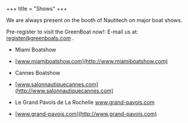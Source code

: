 +++
title = "Shows"
+++

We are always present on the booth of Nautitech on major boat shows.

Pre-register to visit the GreenBoat now!: E-mail us at: [register@greenboats.com](register@greenboats.com) .

-  Miami Boatshow
  * [www.miamiboatshow.com](http://www.miamiboatshow.com)
-  Cannes Boatshow
  * [www.salonnautiquecannes.com](http://www.salonnautiquecannes.com)
-  Le Grand Pavois de La Rochelle
www.grand-pavois.com
  * [www.grand-pavois.com](http://www.grand-pavois.com)
